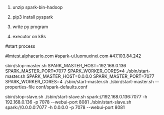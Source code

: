 1. unzip spark-bin-hadoop

2. pip3 install pyspark

3. write py program

4. executor on k8s



#start process

#lmtest.alphacario.com
#spark-ui.luomuxinxi.com
#47.103.84.242

sbin/stop-master.sh
SPARK_MASTER_HOST=192.168.0.136 SPARK_MASTER_PORT=7077 SPARK_WORKER_CORES=4 ./sbin/start-master.sh
SPARK_MASTER_HOST=0.0.0.0 SPARK_MASTER_PORT=7077 SPARK_WORKER_CORES=4 ./sbin/start-master.sh
./sbin/start-master.sh --properties-file conf/spark-defaults.conf

sbin/stop-slave.sh
./sbin/start-slave.sh spark://192.168.0.136:7077 -h 192.168.0.136 -p 7078 --webui-port 8081
./sbin/start-slave.sh spark://0.0.0.0:7077 -h 0.0.0.0 -p 7078 --webui-port 8081
